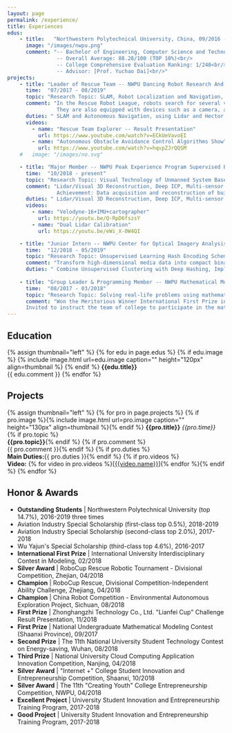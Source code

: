```yaml
---
layout: page
permalink: /experience/
title: Experiences
edus:
    - title:   "Northwestern Polytechnical University, China, 09/2016 - 06/2020"
      image: "/images/nwpu.png"
      comment: "-- Bachelor of Engineering, Computer Science and Technology<br/>
                -- Overall Average: 88.28/100 (TOP 10%)<br/>
                -- College Comprehensive Evaluation Ranking: 1/248<br/>
                -- Advisor: [Prof. Yuchao Dai]<br/>"
projects:
    - title: "Leader of Rescue Team -- NWPU Dancing Robot Research And Training Base"
      time:  "07/2017 - 08/2019"
      topic: "Research Topic: SLAM, Robot Localization and Navigation, Path Planning"
      comment: "In the Rescue Robot League, robots search for several victims placed in a simulated field of a disaster site and discover and rescue them. These robots have mechanisms for both operator control and autonomous operation. 
                They are also equipped with devices such as a camera, a temperature sensor, and a carbon dioxide sensor."
      duties: " SLAM and Autonomous Navigation, using Lidar and Hector Slam or Cartographer algorithms, combined with projects based on some open source algorithms, then optimize and adapt them to our robots."
      videos:
        - name: "Rescue Team Explorer -- Result Presentation"
          url: https://www.youtube.com/watch?v=ECkUeVavoEI
        - name: "Autonomous Obstacle Avoidance Control Algorithms Show"
          url: https://www.youtube.com/watch?v=hqvpZJrQQSM
    #   image: "/images/no.svg"

    - title: "Major Member -- NWPU Peak Experience Program Supervised By Prof. Yuchao Dai"
      time:  "10/2018 - present"
      topic: "Research Topic: Visual Technology of Unmanned System Based on Deep Learning"
      comment: "Lidar/Visual 3D Reconstruction, Deep ICP, Multi-sensor calibration, Visual SLAM such as ORB_SLAM etc.<br/>  
                Achievement: Data acquisition and reconstruction of buildings using 3D Lidar and Cartographer has been implemented. Calibration of the extrinsic parameters between Camera and Lidar has been achieved."
      duties: " Lidar/Visual 3D Reconstruction, Deep ICP, Multi-sensor calibration, Visual SLAM"
      videos:
        - name: "Velodyne-16+IMU+cartographer"
          url: https://youtu.be/Q-RpD6fszsY
        - name: "Dual Lidar Calibration"
          url: https://youtu.be/eWi_X-0W4QI

    - title: "Junior Intern -- NWPU Center for Optical Imagery Analysis and Learning (OPTIMAL)"
      time:  "12/2018 - 05/2019"
      topic: "Research Topic: Unsupervised Learning Hash Encoding Schemes for Efficient Image Retrieval"
      comment: "Transform high-dimensional media data into compact binary codes and generate similar binary codes for similar data items, under the supervision of Dr. Zhanxuan Hu."
      duties: " Combine Unsupervised Clustering with Deep Hashing, Implementation based on Pytorch"
    
    - title: "Group Leader & Programming Member -- NWPU Mathematical Modeling Base"
      time:  "08/2017 - 03/2018"
      topic: "Research Topic: Solving real-life problems using mathematical modeling"
      comment: "Won the Meritorious Winner International First Prize in 2018 MCM/ICM (Problem D: Out of Gas and Driving on Electric) and won the Provincial First Prize (CT system parameter calibration and imaging) in 2017 National Mathematical Modeling Competition. <br/>
      Invited to instruct the team of college to participate in the mathematical modeling competition organized by the school in May 2019."
---
```


## Education

{% assign thumbnail="left" %}
{% for edu in page.edus %}
{% if edu.image %}
{% include image.html url=edu.image caption="" height="120px" align=thumbnail %}
{% endif %}
**{{edu.title}}** <br/>
{{ edu.comment }}
{% endfor %}<br/>


## Projects

{% assign thumbnail="left" %}
{% for pro in page.projects %}
{% if pro.image %}{% include image.html url=pro.image caption="" height="130px" align=thumbnail %}{% endif %}
**{{pro.title}}**  *{{pro.time}}* 
{% if pro.topic %}<br/>**{{pro.topic}}**{% endif %}
{% if pro.comment %}<br/>{{ pro.comment }}{% endif %}
{% if pro.duties %}<br/>**Main Duties:**{{ pro.duties }}{% endif %}
{% if pro.videos %}<br/>**Video:** {% for video in pro.videos %}[[{{video.name}}]({{video.url}})]{% endfor %}{% endif %}
{% endfor %}<br/>


## Honor & Awards
- **Outstanding Students** \| Northwestern Polytechnical University (top 14.7%), 2016-2019 three times
- Aviation Industry Special Scholarship (first-class  top 0.5%), 2018-2019
- Aviation Industry Special Scholarship (second-class top 2.0%), 2017-2018
- Wu Yajun's Special Scholarship (third-class top 4.6%), 2016-2017
- **International First Prize** \| International University Interdisciplinary Contest in Modeling, 02/2018
- **Silver Award** \| RoboCup Rescue Robotic Tournament - Divisional Competition, Zhejian, 04/2018
- **Champion** \| RoboCup Rescue, Divisional Competition-Independent Ability Challenge, Zhejiang, 04/2018
- **Champion** \| China Robot Competition - Environmental Autonomous Exploration Project, Sichuan, 08/2018
- **First Prize** \| Zhonghangzhi Technology Co., Ltd. "Lianfei Cup" Challenge Result Presentation, 11/2018
- **First Prize** \| National Undergraduate Mathematical Modeling Contest (Shaanxi Province), 09/2017
- **Second Prize** \| The 11th National University Student Technology Contest on Energy-saving, Wuhan, 08/2018
- **Third   Prize** \| National University Cloud Computing Application Innovation Competition, Nanjing, 04/2018
- **Silver Award** \| "Internet +" College Student Innovation and Entrepreneurship Competition, Shaanxi, 10/2018
- **Silver Award** \| The 11th "Creating Youth" College Entrepreneurship Competition, NWPU, 04/2018
- **Excellent Project** \| University Student Innovation and Entrepreneurship Training Program, 2017-2018
- **Good Project** \| University Student Innovation and Entrepreneurship Training Program, 2017-2018



[Prof. Yuchao Dai]: https://teacher.nwpu.edu.cn/en/daiyuchao
